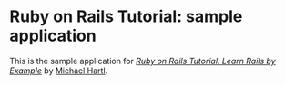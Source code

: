 # Ruby on Rails Tutorial: sample application

This is the sample application for
[*Ruby on Rails Tutorial: Learn Rails by Example*](htpp:/railstutorial.org/)
by [Michael Hartl](http://michaelhartl.com/).

